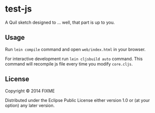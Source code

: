 # test-js

A Quil sketch designed to ... well, that part is up to you.

## Usage

Run `lein compile` command and open `web/index.html` in your browser.

For interactive development run `lein cljsbuild auto` command. This
command will recompile js file every time you modify `core.cljs`.

## License

Copyright © 2014 FIXME

Distributed under the Eclipse Public License either version 1.0 or (at
your option) any later version.
